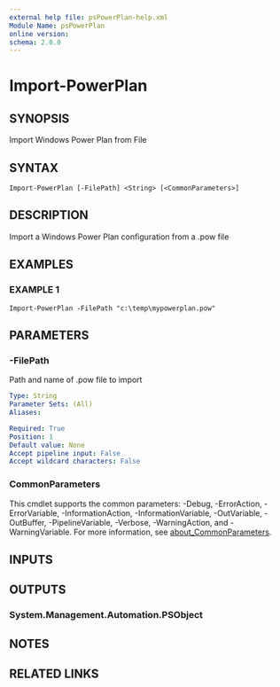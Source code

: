 ```yaml
---
external help file: psPowerPlan-help.xml
Module Name: psPowerPlan
online version:
schema: 2.0.0
---
```


# Import-PowerPlan

## SYNOPSIS
Import Windows Power Plan from File

## SYNTAX

```
Import-PowerPlan [-FilePath] <String> [<CommonParameters>]
```

## DESCRIPTION
Import a Windows Power Plan configuration from a .pow file

## EXAMPLES

### EXAMPLE 1
```
Import-PowerPlan -FilePath "c:\temp\mypowerplan.pow"
```

## PARAMETERS

### -FilePath
Path and name of .pow file to import

```yaml
Type: String
Parameter Sets: (All)
Aliases:

Required: True
Position: 1
Default value: None
Accept pipeline input: False
Accept wildcard characters: False
```

### CommonParameters
This cmdlet supports the common parameters: -Debug, -ErrorAction, -ErrorVariable, -InformationAction, -InformationVariable, -OutVariable, -OutBuffer, -PipelineVariable, -Verbose, -WarningAction, and -WarningVariable. For more information, see [about_CommonParameters](http://go.microsoft.com/fwlink/?LinkID=113216).

## INPUTS

## OUTPUTS

### System.Management.Automation.PSObject
## NOTES

## RELATED LINKS
